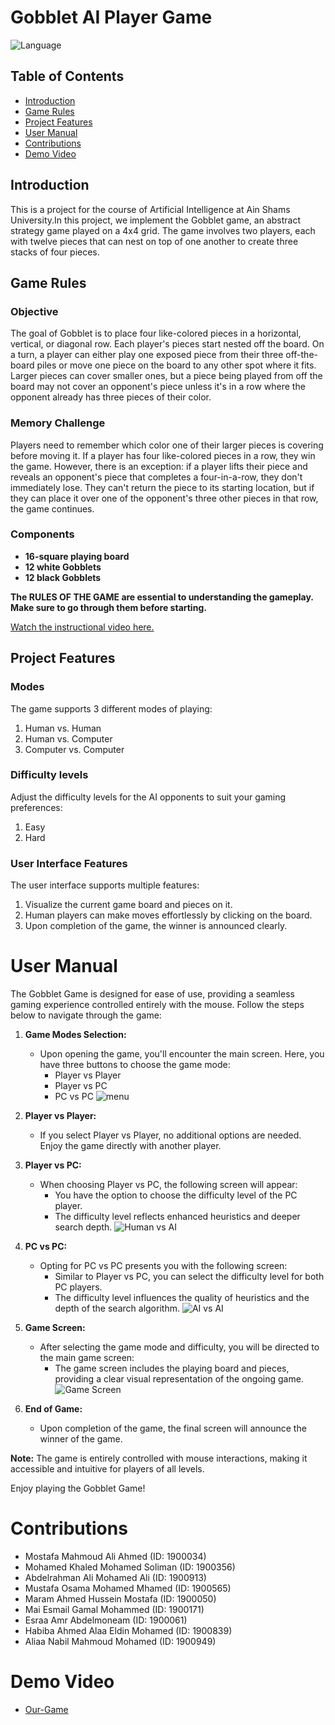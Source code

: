 # Gobblet AI Player Game
![Language](https://img.shields.io/badge/Language-Python-blue.svg)

## Table of Contents
- [Introduction](#introduction)
- [Game Rules](#game-rules)
- [Project Features](#project-features)
- [User Manual](#user-manual)
- [Contributions](#contributions)
- [Demo Video](#demo-video)

## Introduction
This is a project for the course of Artificial Intelligence at Ain Shams University.In this project, we implement the Gobblet game, an abstract strategy game played on a 4x4 grid. The game involves two players, each with twelve pieces that can nest on top of one another to create three stacks of four pieces.

## Game Rules

### Objective

The goal of Gobblet is to place four like-colored pieces in a horizontal, vertical, or diagonal row. Each player's pieces start nested off the board. On a turn, a player can either play one exposed piece from their three off-the-board piles or move one piece on the board to any other spot where it fits. Larger pieces can cover smaller ones, but a piece being played from off the board may not cover an opponent's piece unless it's in a row where the opponent already has three pieces of their color.

### Memory Challenge

Players need to remember which color one of their larger pieces is covering before moving it. If a player has four like-colored pieces in a row, they win the game. However, there is an exception: if a player lifts their piece and reveals an opponent's piece that completes a four-in-a-row, they don't immediately lose. They can't return the piece to its starting location, but if they can place it over one of the opponent's three other pieces in that row, the game continues.

### Components

- **16-square playing board**
- **12 white Gobblets**
- **12 black Gobblets**

**The RULES OF THE GAME are essential to understanding the gameplay. Make sure to go through them before starting.**

[Watch the instructional video here.](https://www.youtube.com/watch?v=aSaAjQY8_b0)


## Project Features
### Modes
The game supports 3 different modes of playing:
1.	Human vs. Human
2.	Human vs. Computer
3.	Computer vs. Computer

### Difficulty levels
Adjust the difficulty levels for the AI opponents to suit your gaming preferences:
1.	Easy
2.	Hard

### User Interface Features
The user interface supports multiple features:
1.	Visualize the current game board and pieces on it.
2.	Human players can make moves effortlessly by clicking on the board.
3.	Upon completion of the game, the winner is announced clearly.

# User Manual

The Gobblet Game is designed for ease of use, providing a seamless gaming experience controlled entirely with the mouse. Follow the steps below to navigate through the game:

1. **Game Modes Selection:**
    - Upon opening the game, you'll encounter the main screen. Here, you have three buttons to choose the game mode:
        - Player vs Player
        - Player vs PC
        - PC vs PC
    ![menu](Resources/menu.jpg)

2. **Player vs Player:**
    - If you select Player vs Player, no additional options are needed. Enjoy the game directly with another player.

3. **Player vs PC:**
    - When choosing Player vs PC, the following screen will appear:
        - You have the option to choose the difficulty level of the PC player.
        - The difficulty level reflects enhanced heuristics and deeper search depth.
    ![Human vs AI](Resources/HumanvsAI.jpg)
4. **PC vs PC:**
    - Opting for PC vs PC presents you with the following screen:
        - Similar to Player vs PC, you can select the difficulty level for both PC players.
        - The difficulty level influences the quality of heuristics and the depth of the search algorithm.
    ![AI vs AI](Resources/AIvsAI.jpg)

5. **Game Screen:**
    - After selecting the game mode and difficulty, you will be directed to the main game screen:
        - The game screen includes the playing board and pieces, providing a clear visual representation of the ongoing game.
    ![Game Screen](Resources/GameScreen.jpg)
6. **End of Game:**
    - Upon completion of the game, the final screen will announce the winner of the game.

**Note:** The game is entirely controlled with mouse interactions, making it accessible and intuitive for players of all levels.

Enjoy playing the Gobblet Game!

# Contributions
- Mostafa Mahmoud Ali Ahmed (ID: 1900034)
- Mohamed Khaled Mohamed Soliman (ID: 1900356)
- Abdelrahman Ali Mohamed Ali (ID: 1900913)
- Mustafa Osama Mohamed Mhamed (ID: 1900565)
- Maram Ahmed Hussein Mostafa (ID: 1900050)
- Mai Esmail Gamal Mohammed (ID: 1900171)
- Esraa Amr Abdelmoneam (ID: 1900061)
- Habiba Ahmed Alaa Eldin Mohamed (ID: 1900839)
- Aliaa Nabil Mahmoud Mohamed (ID: 1900949)

# Demo Video
- [Our-Game](https://www.youtube.com/watch?v=fIVzeX9LMyg)




